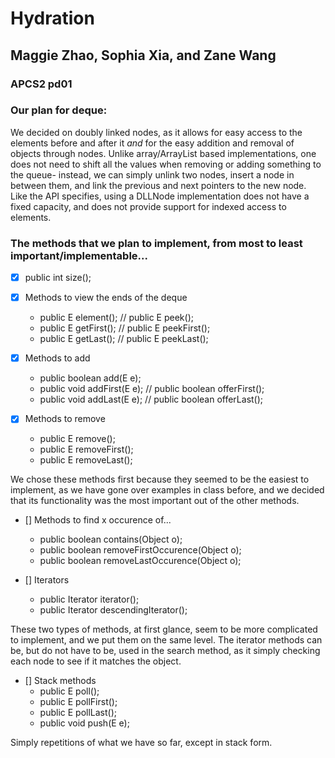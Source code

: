 # Hydration
## Maggie Zhao, Sophia Xia, and Zane Wang
### APCS2 pd01

### Our plan for deque:
We decided on doubly linked nodes, as it allows for easy access to the elements before and after it *and* for the easy addition and removal of objects through nodes. Unlike array/ArrayList based implementations, one does not need to shift all the values when removing or adding something to the queue- instead, we can simply unlink two nodes, insert a node in between them, and link the previous and next pointers to the new node. Like the API specifies, using a DLLNode implementation does not have a fixed capacity, and does not provide support for indexed access to elements. 

### The methods that we plan to implement, from most to least important/implementable... 
- [x] public int size();

- [x] Methods to view the ends of the deque
    - public E element();  // public E peek(); 
    - public E getFirst(); // public E peekFirst();
    - public E getLast();  // public E peekLast(); 
    
- [x] Methods to add
    - public boolean add(E e);
    - public void addFirst(E e); // public boolean offerFirst();
    - public void addLast(E e);  // public boolean offerLast();
    
- [x] Methods to remove
    - public E remove();
    - public E removeFirst();
    - public E removeLast();
 
We chose these methods first because they seemed to be the easiest to implement, as we have gone over examples in class before, and we decided that its functionality was the most important out of the other methods.  
 
- [] Methods to find x occurence of... 
    - public boolean contains(Object o);
    - public boolean removeFirstOccurence(Object o);
    - public boolean removeLastOccurence(Object o);
    
- [] Iterators
    - public Iterator<E> iterator();
    - public Iterator<E> descendingIterator(); 
  
These two types of methods, at first glance, seem to be more complicated to implement, and we put them on the same level. The iterator methods can be, but do not have to be, used in the search method, as it simply checking each node to see if it matches the object.
  
- [] Stack methods
    - public E poll();
    - public E pollFirst();
    - public E pollLast();
    - public void push(E e); 
 
 Simply repetitions of what we have so far, except in stack form. 
    
